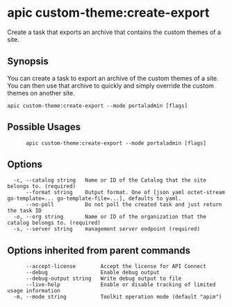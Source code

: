 # apic custom-theme:create-export

Create a task that exports an archive that contains the custom themes of a site.

## Synopsis

You can create a task to export an archive of the custom themes of a site. You can then use that archive to quickly and simply override the custom themes on another site.

```
apic custom-theme:create-export --mode portaladmin [flags]
```

## Possible Usages

```
      apic custom-theme:create-export --mode portaladmin [flags]
```

## Options

```
  -c, --catalog string   Name or ID of the Catalog that the site belongs to. (required)
      --format string    Output format. One of [json yaml octet-stream go-template=... go-template-file=...], defaults to yaml.
      --no-poll          Do not poll the created task and just return the task ID
  -o, --org string       Name or ID of the organization that the catalog belongs to. (required)
  -s, --server string    management server endpoint (required)
```

## Options inherited from parent commands

```
      --accept-license        Accept the license for API Connect
      --debug                 Enable debug output
      --debug-output string   Write debug output to file
      --live-help             Enable or disable tracking of limited usage information
  -m, --mode string           Toolkit operation mode (default "apim")
```
